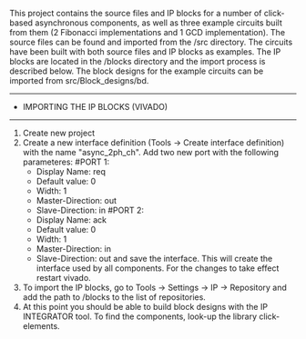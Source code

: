 This project contains the source files and IP blocks for a number of click-based asynchronous components, as well as three example circuits built from them (2 Fibonacci implementations and 1 GCD implementation). The source files can be found and imported from the /src directory. The circuits have been built with both source files and IP blocks as examples. The IP blocks are located in the /blocks directory and the import process is described below. The block designs for the example circuits can be imported from src/Block_designs/bd.

---------------------------------------------
-	IMPORTING THE IP BLOCKS (VIVADO)
---------------------------------------------
1. Create new project
2. Create a new interface definition (Tools -> Create interface definition) with the name "async_2ph_ch". Add two new port with the following parameteres:
	#PORT 1:
	 - Display Name: 		req 
	 - Default value:		0
	 - Width:				1
	 - Master-Direction:	out
	 - Slave-Direction:		in
	#PORT 2:
	 - Display Name: 		ack 
	 - Default value:		0
	 - Width:				1
	 - Master-Direction:	in
	 - Slave-Direction:		out	
and save the interface. This will create the interface used by all components. For the changes to take effect restart vivado. 
3. To import the IP blocks, go to Tools -> Settings -> IP -> Repository and add the path to /blocks to the list of repositories. 
4. At this point you should be able to build block designs with the IP INTEGRATOR tool. To find the components, look-up the library click-elements.